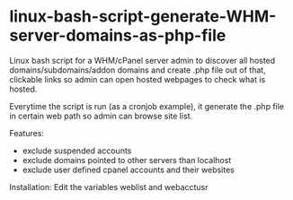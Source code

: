 # linux-bash-script-generate-WHM-server-domains-as-php-file

Linux bash script for a WHM/cPanel server admin to discover all hosted domains/subdomains/addon domains and create .php file out of that, clickable links so admin can open hosted webpages to check what is hosted.

Everytime the script is run (as a cronjob example), it generate the .php file in certain web path so admin can browse site list.

Features:
- exclude suspended accounts
- exclude domains pointed to other servers than localhost
- exclude user defined cpanel accounts and their websites

Installation:
Edit the variables weblist and webacctusr
